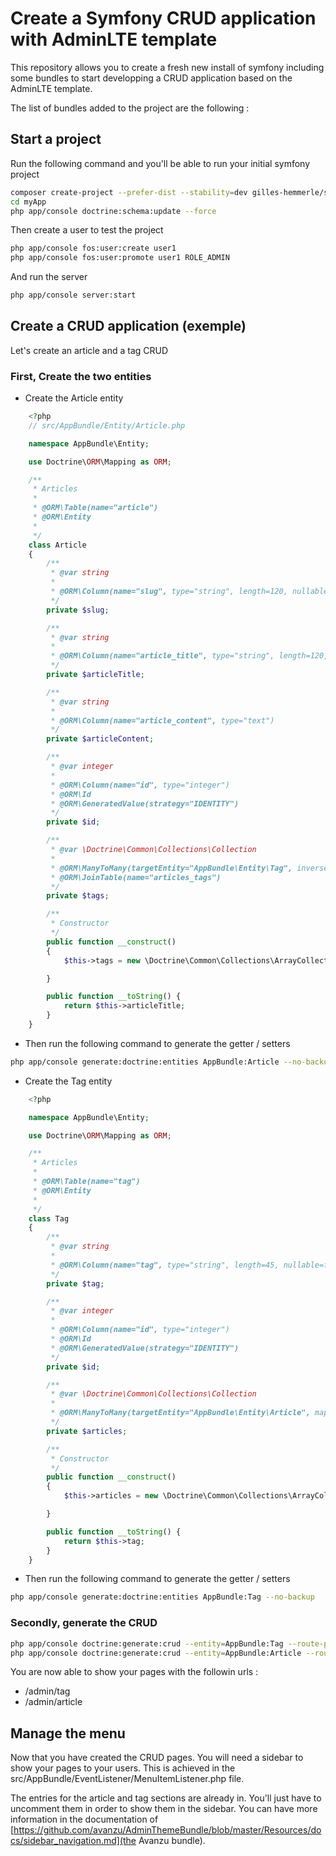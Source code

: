 Create a Symfony CRUD application with AdminLTE template
========================================================

This repository allows you to create a fresh new install of symfony including some bundles to start developping a CRUD application based on the AdminLTE template.

The list of bundles added to the project are the following :


Start a project
---------------

Run the following command and you'll be able to run your initial symfony project

```bash
composer create-project --prefer-dist --stability=dev gilles-hemmerle/symfony-crud-adminlte:master myApp
cd myApp
php app/console doctrine:schema:update --force
```


Then create a user to test the project

```bash
php app/console fos:user:create user1
php app/console fos:user:promote user1 ROLE_ADMIN
```

And run the server

```bash
php app/console server:start
```


Create a CRUD application (exemple)
-----------------------------------

Let's create an article and a tag CRUD 

### First, Create the two entities

* Create the Article entity

```php
    <?php
    // src/AppBundle/Entity/Article.php

    namespace AppBundle\Entity;

    use Doctrine\ORM\Mapping as ORM;

    /**
     * Articles
     *
     * @ORM\Table(name="article")
     * @ORM\Entity
     *
     */
    class Article
    {
        /**
         * @var string
         *
         * @ORM\Column(name="slug", type="string", length=120, nullable=false)
         */
        private $slug;

        /**
         * @var string
         *
         * @ORM\Column(name="article_title", type="string", length=120, nullable=false)
         */
        private $articleTitle;

        /**
         * @var string
         *
         * @ORM\Column(name="article_content", type="text")
         */
        private $articleContent;

        /**
         * @var integer
         *
         * @ORM\Column(name="id", type="integer")
         * @ORM\Id
         * @ORM\GeneratedValue(strategy="IDENTITY")
         */
        private $id;

        /**
         * @var \Doctrine\Common\Collections\Collection
         *
         * @ORM\ManyToMany(targetEntity="AppBundle\Entity\Tag", inversedBy="articles")
         * @ORM\JoinTable(name="articles_tags")
         */
        private $tags;

        /**
         * Constructor
         */
        public function __construct()
        {
            $this->tags = new \Doctrine\Common\Collections\ArrayCollection();

        }

        public function __toString() {
            return $this->articleTitle;
        }
    }
```

* Then run the following command to generate the getter / setters

```bash
php app/console generate:doctrine:entities AppBundle:Article --no-backup
```


* Create the Tag entity 

```php
    <?php

    namespace AppBundle\Entity;

    use Doctrine\ORM\Mapping as ORM;

    /**
     * Articles
     *
     * @ORM\Table(name="tag")
     * @ORM\Entity
     *
     */
    class Tag
    {
        /**
         * @var string
         *
         * @ORM\Column(name="tag", type="string", length=45, nullable=false)
         */
        private $tag;

        /**
         * @var integer
         *
         * @ORM\Column(name="id", type="integer")
         * @ORM\Id
         * @ORM\GeneratedValue(strategy="IDENTITY")
         */
        private $id;

        /**
         * @var \Doctrine\Common\Collections\Collection
         *
         * @ORM\ManyToMany(targetEntity="AppBundle\Entity\Article", mappedBy="tags")
         */
        private $articles;

        /**
         * Constructor
         */
        public function __construct()
        {
            $this->articles = new \Doctrine\Common\Collections\ArrayCollection();

        }

        public function __toString() {
            return $this->tag;
        }
    }
```

* Then run the following command to generate the getter / setters

```bash
php app/console generate:doctrine:entities AppBundle:Tag --no-backup
```

### Secondly, generate the CRUD
    
```bash
php app/console doctrine:generate:crud --entity=AppBundle:Tag --route-prefix=/admin/tag --with-write --overwrite
php app/console doctrine:generate:crud --entity=AppBundle:Article --route-prefix=/admin/article --with-write --overwrite
```

You are now able to show your pages with the followin urls :
* /admin/tag
* /admin/article

Manage the menu
---------------

Now that you have created the CRUD pages. You will need a sidebar to show your pages to your users. This is achieved in the src/AppBundle/EventListener/MenuItemListener.php file.

The entries for the article and tag sections are already in. You'll just have to uncomment them in order to show them in the sidebar. You can have more information in the documentation of [https://github.com/avanzu/AdminThemeBundle/blob/master/Resources/docs/sidebar_navigation.md](the Avanzu bundle).

